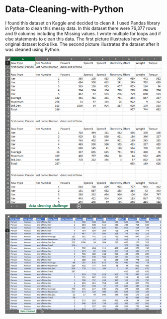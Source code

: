 # Data-Cleaning-with-Python

I found this dataset on Kaggle and decided to clean it. I used Pandas library in Python to clean this messy data. In this dataset there were 76,377 rows and 9 columns including the Missing values. I wrote multiple for loops and if else statements to clean this data. The first picture illustrates how the original dataset looks like. The second picture illustrates the dataset after it was cleaned using Python.


![](Messy_Data.PNG)

![](Cleaned_Data.PNG)
